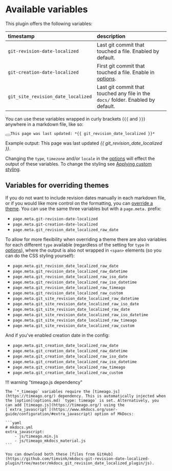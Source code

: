 # Available variables

This plugin offers the following variables:

| timestamp | description |
|:-----------|:------------|
| `git-revision-date-localized` | Last git commit that touched a file. Enabled by default. |
| `git-creation-date-localized` | First git commit that touched a file. Enable in [options](options.md). |
| `git_site_revision_date_localized` | Last git commit that touched any file in the `docs/` folder. Enabled by default. |

You can use these variables wrapped in curly brackets (`{{` and `}}`) anywhere in a markdown file, like so:

<pre id="__code_42"><span></span><button class="md-clipboard md-icon" title="Copy to clipboard" data-clipboard-target="#__code_42 > code"></button><code>This page was last updated: *&#123;{ git_revision_date_localized }}*
</code></pre>

Example output: This page was last updated *{{ git_revision_date_localized }}*.

Changing the `type`, `timezone` and/or `locale` in the [options](options.md) will effect the output of these variables. To change the styling see [Applying custom styling](howto/custom-styling.md).

## Variables for overriding themes

If you do not want to include revision dates manually in each markdown file, or if you would like more control on the formatting, you can [override a theme](howto/override-a-theme.md). You can use the same three variables but with a `page.meta.` prefix:

- `page.meta.git-revision-date-localized`
- `page.meta.git-creation-date-localized`
- `page.meta.git_revision_date_localized_raw_date`

To allow for more flexibility when overriding a theme there are also variables for each different `type` available (regardless of the setting for `type` in [options](options.md)), where the output is also not wrapped in `<span>` elements (so you can do the CSS styling yourself): 

- `page.meta.git_revision_date_localized_raw_date`
- `page.meta.git_revision_date_localized_raw_datetime`
- `page.meta.git_revision_date_localized_raw_iso_date`
- `page.meta.git_revision_date_localized_raw_iso_datetime`
- `page.meta.git_revision_date_localized_raw_timeago`
- `page.meta.git_revision_date_localized_raw_custom`
- `page.meta.git_site_revision_date_localized_raw_datetime`
- `page.meta.git_site_revision_date_localized_raw_iso_date`
- `page.meta.git_site_revision_date_localized_raw_date`
- `page.meta.git_site_revision_date_localized_raw_iso_datetime`
- `page.meta.git_site_revision_date_localized_raw_timeago`
- `page.meta.git_site_revision_date_localized_raw_custom`

And if you've enabled creation date in the config:

- `page.meta.git_creation_date_localized_raw_date`
- `page.meta.git_creation_date_localized_raw_datetime`
- `page.meta.git_creation_date_localized_raw_iso_date`
- `page.meta.git_creation_date_localized_raw_iso_datetime`
- `page.meta.git_creation_date_localized_raw_timeago`
- `page.meta.git_creation_date_localized_raw_custom`

!!! warning "timeago.js dependency"

    The `*_timeago` variables require the [timeago.js](https://timeago.org/) dependency. This is automatically injected when the [option](options.md) `type: timeago` is set. Alternatively, you can add [timeago.js](https://timeago.org/) using the [`extra_javascript`](https://www.mkdocs.org/user-guide/configuration/#extra_javascript) option of MkDocs:

    ```yaml
    # mkdocs.yml
    extra_javascript:
        - js/timeago.min.js
        - js/timeago_mkdocs_material.js
    ```

    You can download both these [files from GitHub](https://github.com/timvink/mkdocs-git-revision-date-localized-plugin/tree/master/mkdocs_git_revision_date_localized_plugin/js).